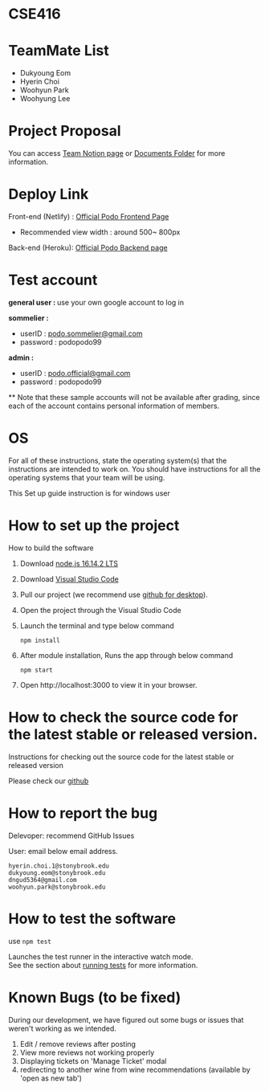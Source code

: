 # CSE416

# TeamMate List

- Dukyoung Eom
- Hyerin Choi
- Woohyun Park
- Woohyung Lee

# Project Proposal

You can access [Team Notion page](https://www.notion.so/podo-dc94e6d2f017482ca798316a998613db) or [Documents Folder](https://github.com/TREEANA/CSE416/tree/main/Documents) for more information.

# Deploy Link

Front-end (Netlify) : [ Official Podo Frontend Page](https://podoofficial.netlify.app/)

- Recommended view width : around 500~ 800px

Back-end (Heroku): [Official Podo Backend page](https://podo-backend.herokuapp.com/)

# Test account

<b>general user : </b> use your own google account to log in

<b>sommelier : </b>

- userID : podo.sommelier@gmail.com
- password : podopodo99

<b>admin : </b>

- userID : podo.official@gmail.com
- password : podopodo99

\*\* Note that these sample accounts will not be available after grading, since each of the account contains personal information of members.

# OS

For all of these instructions, state the operating system(s) that the instructions
are intended to work on. You should have instructions for all the operating
systems that your team will be using.

This Set up guide instruction is for windows user

# How to set up the project

How to build the software

1.  Download [node.js 16.14.2 LTS](https://nodejs.org/ko/)
2.  Download [Visual Studio Code](https://code.visualstudio.com/)
3.  Pull our project (we recommend use [github for desktop](https://desktop.github.com/)).
4.  Open the project through the Visual Studio Code
5.  Launch the terminal and type below command

    ```
    npm install
    ```

6.  After module installation, Runs the app through below command
    ```
    npm start
    ```
7.  Open http://localhost:3000 to view it in your browser.

# How to check the source code for the latest stable or released version.

Instructions for checking out the source code for the latest stable or released
version

Please check our
[github](https://github.com/TREEANA/CSE416)

# How to report the bug

Delevoper: recommend GitHub Issues

User: email below email address.

    hyerin.choi.1@stonybrook.edu
    dukyoung.eom@stonybrook.edu
    dngud5364@gmail.com
    woohyun.park@stonybrook.edu

# How to test the software

use `npm test`

Launches the test runner in the interactive watch mode.\
See the section about [running tests](https://facebook.github.io/create-react-app/docs/running-tests) for more information.

# Known Bugs (to be fixed)

During our development, we have figured out some bugs or issues that weren't working as we intended.

1. Edit / remove reviews after posting
2. View more reviews not working properly
3. Displaying tickets on 'Manage Ticket' modal
4. redirecting to another wine from wine recommendations (available by 'open as new tab')
